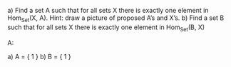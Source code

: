 a) Find a set A such that for all sets X there is exactly one element in Hom<sub>Set</sub>(X, A).
Hint: draw a picture of proposed A’s and X’s.
b) Find a set B such that for all sets X there is exactly one element in Hom<sub>Set</sub>(B, X)

A:

a) A = { 1 }
b) B = { 1 }
